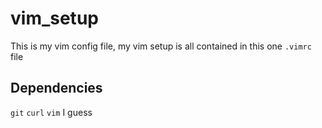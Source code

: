 # vim_setup

This is my vim config file, my vim setup is all contained in this one `.vimrc` file

## Dependencies

`git`
`curl`
`vim`
I guess
